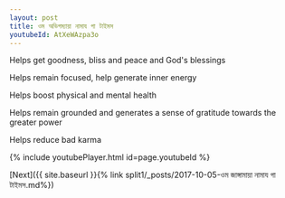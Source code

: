 ```yaml
---
layout: post
title: ওম অভিগম্যায়া নামায গা টাইমস
youtubeId: AtXeWAzpa3o
---
```

 
 
Helps get goodness, bliss and peace and God's blessings
 
Helps remain focused, help generate inner energy 
 
Helps boost physical and mental health 
 
Helps remain grounded and generates a sense of gratitude towards the greater power 
 
Helps reduce bad karma
 
 
 
 


{% include youtubePlayer.html id=page.youtubeId %}
 
[Next]({{ site.baseurl }}{% link  split1/_posts/2017-10-05-ওম জাঙ্গামায়া নামায গা টাইমস.md%})
 
